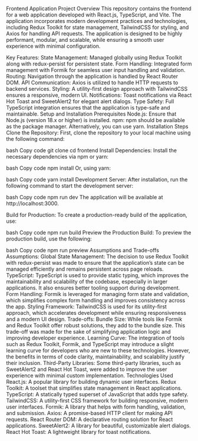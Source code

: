 Frontend Application
Project Overview
This repository contains the frontend for a web application developed with React.js, TypeScript, and Vite. The application incorporates modern development practices and technologies, including Redux Toolkit for state management, TailwindCSS for styling, and Axios for handling API requests. The application is designed to be highly performant, modular, and scalable, while ensuring a smooth user experience with minimal configuration.

Key Features:
State Management: Managed globally using Redux Toolkit along with redux-persist for persistent state.
Form Handling: Integrated form management with Formik for seamless user input handling and validation.
Routing: Navigation through the application is handled by React Router DOM.
API Communication: Axios is utilized to handle HTTP requests to backend services.
Styling: A utility-first design approach with TailwindCSS ensures a responsive, modern UI.
Notifications: Toast notifications via React Hot Toast and SweetAlert2 for elegant alert dialogs.
Type Safety: Full TypeScript integration ensures that the application is type-safe and maintainable.
Setup and Installation
Prerequisites
Node.js: Ensure that Node.js (version 18.x or higher) is installed.
npm: npm should be available as the package manager. Alternatively, you can use yarn.
Installation Steps
Clone the Repository: First, clone the repository to your local machine using the following command:

bash
Copy code
git clone <repository-url>
cd frontend
Install Dependencies: Install the necessary dependencies via npm or yarn:

bash
Copy code
npm install
Or, using yarn:

bash
Copy code
yarn install
Development Server: After installation, run the following command to start the development server:

bash
Copy code
npm run dev
The application will be available at http://localhost:3000.

Build for Production: To create a production-ready build of the application, use:

bash
Copy code
npm run build
Preview the Production Build: To preview the production build, use the following:

bash
Copy code
npm run preview
Assumptions and Trade-offs
Assumptions:
Global State Management: The decision to use Redux Toolkit with redux-persist was made to ensure that the application’s state can be managed efficiently and remains persistent across page reloads.
TypeScript: TypeScript is used to provide static typing, which improves the maintainability and scalability of the codebase, especially in larger applications. It also ensures better tooling support during development.
Form Handling: Formik is leveraged for managing form state and validation, which simplifies complex form handling and improves consistency across the app.
Styling Framework: TailwindCSS is used for its utility-first approach, which accelerates development while ensuring responsiveness and a modern UI design.
Trade-offs:
Bundle Size: While tools like Formik and Redux Toolkit offer robust solutions, they add to the bundle size. This trade-off was made for the sake of simplifying application logic and improving developer experience.
Learning Curve: The integration of tools such as Redux Toolkit, Formik, and TypeScript may introduce a slight learning curve for developers who are new to these technologies. However, the benefits in terms of code clarity, maintainability, and scalability justify their inclusion.
Third-Party Libraries: Some third-party libraries, such as SweetAlert2 and React Hot Toast, were added to improve the user experience with minimal custom implementation.
Technologies Used
React.js: A popular library for building dynamic user interfaces.
Redux Toolkit: A toolset that simplifies state management in React applications.
TypeScript: A statically typed superset of JavaScript that adds type safety.
TailwindCSS: A utility-first CSS framework for building responsive, modern user interfaces.
Formik: A library that helps with form handling, validation, and submission.
Axios: A promise-based HTTP client for making API requests.
React Router DOM: A declarative routing solution for React applications.
SweetAlert2: A library for beautiful, customizable alert dialogs.
React Hot Toast: A lightweight library for toast notifications.
